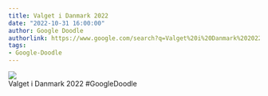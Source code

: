 ```yaml
---
title: Valget i Danmark 2022
date: "2022-10-31 16:00:00"
author: Google Doodle
authorlink: https://www.google.com/search?q=Valget%20i%20Danmark%202022
tags:
- Google-Doodle
---
```

<img src="https://www.google.com/logos/doodles/2022/denmark-general-elections-2022-6753651837109821-l.png" referrerpolicy="no-referrer"><br>Valget i Danmark 2022 #GoogleDoodle
